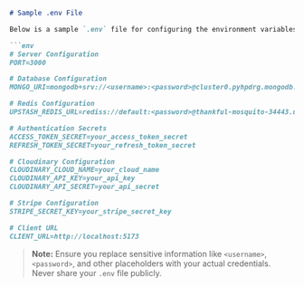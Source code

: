 ```markdown
# Sample .env File

Below is a sample `.env` file for configuring the environment variables required for this project. Replace the placeholder values with your actual credentials.

```env
# Server Configuration
PORT=3000

# Database Configuration
MONGO_URI=mongodb+srv://<username>:<password>@cluster0.pyhpdrg.mongodb.net/ecommerce_db?retryWrites=true&w=majority&appName=Cluster0

# Redis Configuration
UPSTASH_REDIS_URL=rediss://default:<password>@thankful-mosquito-34443.upstash.io:6379

# Authentication Secrets
ACCESS_TOKEN_SECRET=your_access_token_secret
REFRESH_TOKEN_SECRET=your_refresh_token_secret

# Cloudinary Configuration
CLOUDINARY_CLOUD_NAME=your_cloud_name
CLOUDINARY_API_KEY=your_api_key
CLOUDINARY_API_SECRET=your_api_secret

# Stripe Configuration
STRIPE_SECRET_KEY=your_stripe_secret_key

# Client URL
CLIENT_URL=http://localhost:5173
```

> **Note:** Ensure you replace sensitive information like `<username>`, `<password>`, and other placeholders with your actual credentials. Never share your `.env` file publicly.
```  

